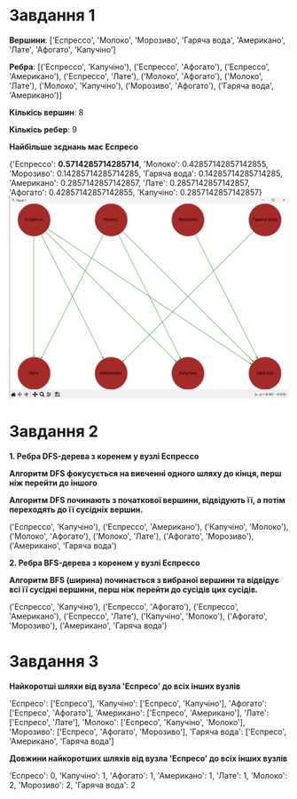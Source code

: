 # Завдання 1

**Вершини**: ['Еспрессо', 'Молоко', 'Морозиво', 'Гаряча вода', 'Американо', 'Латe', 'Aфогато', 'Капучіно']

**Ребра**:  [('Еспрессо', 'Капучіно'), ('Еспрессо', 'Aфогато'), ('Еспрессо', 'Американо'), ('Еспрессо', 'Латe'), ('Молоко', 'Aфогато'), ('Молоко', 'Латe'), ('Молоко', 'Капучіно'), ('Морозиво', 'Aфогато'), ('Гаряча вода', 'Американо')]

**Кількісь вершин**: 8

**Кількісь ребер**: 9

**Найбільше зєднань має Eспресо**

{'Еспрессо': **0.5714285714285714**, 'Молоко': 0.42857142857142855, 'Морозиво': 0.14285714285714285, 'Гаряча вода': 0.14285714285714285, 'Американо': 0.2857142857142857, 'Латe': 0.2857142857142857, 'Aфогато': 0.42857142857142855, 'Капучіно': 0.2857142857142857}
![alt text](image.png)


# Завдання 2

**1. Ребра DFS-дерева з коренем у вузлі Еспрессо**

**Алгоритм DFS фокусується на вивченні одного шляху до кінця, перш ніж перейти до іншого**

**Алгоритм DFS починають з початкової вершини, відвідують її, а потім переходять до її сусідніх вершин.**

('Еспрессо', 'Капучіно'), ('Еспрессо', 'Американо'), ('Капучіно', 'Молоко'), ('Молоко', 'Aфогато'), ('Молоко', 'Латe'), ('Aфогато', 'Морозиво'), ('Американо', 'Гаряча вода')

**2. Ребра BFS-дерева з коренем у вузлі Еспрессо**

**Алгоритм BFS (ширина) починається з вибраної вершини та відвідує всі її сусідні вершини, перш ніж перейти до сусідів цих сусідів.**

('Еспрессо', 'Капучіно'), ('Еспрессо', 'Aфогато'), ('Еспрессо', 'Американо'), ('Еспрессо', 'Латe'), ('Капучіно', 'Молоко'), ('Aфогато', 'Морозиво'), ('Американо', 'Гаряча вода')


# Завдання 3
**Найкоротші шляхи від вузла 'Еспресо' до всіх інших вузлів**

'Еспресо': ['Еспресо'], 'Капучіно': ['Еспресо', 'Капучіно'], 'Aфогато': ['Еспресо', 'Aфогато'], 'Американо': ['Еспресо', 'Американо'], 'Латe': ['Еспресо', 'Латe'], 'Молоко': ['Еспресо', 'Капучіно', 'Молоко'], 'Морозиво': ['Еспресо', 'Aфогато', 'Морозиво'], 'Гаряча вода': ['Еспресо', 'Американо', 'Гаряча вода']

**Довжини найкоротших шляхів від вузла 'Еспресо' до всіх інших вузлів**

'Еспресо': 0, 'Капучіно': 1, 'Aфогато': 1, 'Американо': 1, 'Латe': 1, 'Молоко': 2, 'Морозиво': 2, 'Гаряча вода': 2
